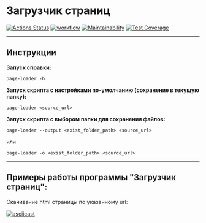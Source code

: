 # Загрузчик страниц

[![Actions Status](https://github.com/DzmitrySha/python-project-lvl3/workflows/hexlet-check/badge.svg)](https://github.com/DzmitrySha/python-project-lvl3/actions)
[![workflow](https://github.com/DzmitrySha/python-project-lvl3/actions/workflows/pyci.yml/badge.svg)](https://github.com/DzmitrySha/python-project-lvl3/actions/workflows/pyci.yml)
[![Maintainability](https://api.codeclimate.com/v1/badges/14654064fd831827f0c9/maintainability)](https://codeclimate.com/github/DzmitrySha/python-project-lvl3/maintainability)
[![Test Coverage](https://api.codeclimate.com/v1/badges/14654064fd831827f0c9/test_coverage)](https://codeclimate.com/github/DzmitrySha/python-project-lvl3/test_coverage)


---

## Инструкции

**Запуск справки:**

`page-loader -h`

**Запуск скрипта c настройками по-умолчанию (сохранение в текущую папку):** 

`page-loader <source_url>`

**Запуск скрипта с выбором папки для сохранения файлов:** 

`page-loader --output <exist_folder_path> <source_url>`

или

`page-loader -o <exist_folder_path> <source_url> `

---

## Примеры работы программы "Загрузчик страниц":

Скачивание html страницы по указанному url:

[![asciicast](https://asciinema.org/a/2xylreHjfyIbefJaaQrqz6dMO.svg)](https://asciinema.org/a/2xylreHjfyIbefJaaQrqz6dMO)